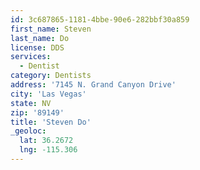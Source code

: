 ```yaml
---
id: 3c687865-1181-4bbe-90e6-282bbf30a859
first_name: Steven
last_name: Do
license: DDS
services:
  - Dentist
category: Dentists
address: '7145 N. Grand Canyon Drive'
city: 'Las Vegas'
state: NV
zip: '89149'
title: 'Steven Do'
_geoloc:
  lat: 36.2672
  lng: -115.306
---
```

